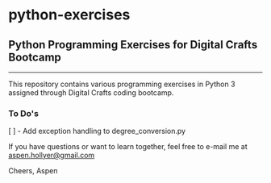 # python-exercises

## Python Programming Exercises for Digital Crafts Bootcamp

---------

This repository contains various programming exercises in Python 3 assigned through Digital Crafts coding bootcamp.

### To Do's
[ ] - Add exception handling to degree_conversion.py


If you have questions or want to learn together, feel free to e-mail me at aspen.hollyer@gmail.com

Cheers,
Aspen
